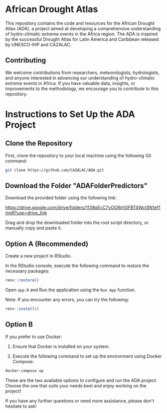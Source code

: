 # African Drought Atlas

This repository contains the code and resources for the African Drought Atlas (ADA), a project aimed at developing a comprehensive understanding of hydro-climatic extreme events in the Africa region. The ADA is inspired by the successful Drought Atlas for Latin America and Caribbean released by UNESCO-IHP and CAZALAC.

## Contributing
We welcome contributions from researchers, meteorologists, hydrologists, and anyone interested in advancing our understanding of hydro-climatic extreme events in Africa. If you have valuable data, insights, or improvements to the methodology, we encourage you to contribute to this repository.

# Instructions to Set Up the ADA Project

## Clone the Repository
First, clone the repository to your local machine using the following Git command:

```bash
git clone https://github.com/CAZALAC/ADA.git
```
## Download the Folder "ADAFolderPredictors"

Download the provided folder using the following link:

https://drive.google.com/drive/folders/1138qEcC7yOGRirtGFBT4WctSN1ef1mg9?usp=drive_link

Drag and drop the downloaded folder into the root script directory, or manually copy and paste it.


## Option A (Recommended)
Create a new project in RStudio.

In the RStudio console, execute the following command to restore the necessary packages:


```r
renv::restore()
```

Open `app.R` and Run the application using the `Run App` function.

Note: If you encounter any errors, you can try the following:

```r
renv::install()
```

## Option B 

If you prefer to use Docker:

1. Ensure that Docker is installed on your system.

2. Execute the following command to set up the environment using Docker Compose:

```bash
docker-compose up
```

These are the two available options to configure and run the ADA project. Choose the one that suits your needs best and enjoy working on the project!

If you have any further questions or need more assistance, please don't hesitate to ask!
